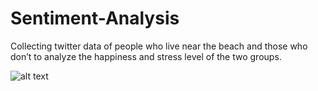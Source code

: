 # Sentiment-Analysis
Collecting twitter data of people who live near the beach and those who don’t to analyze the happiness and stress level of the two groups. 


![alt text](https://github.com/edunlimit/Sentiment-Analysis/blob/master/beach_wordcloud.png)

